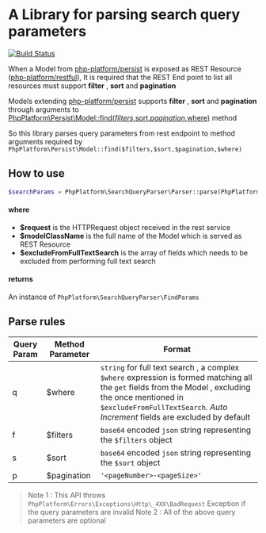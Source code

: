 # A Library for parsing search query parameters

[![Build Status](https://travis-ci.org/PHPPlatform/search-query-parser.svg?branch=master)](https://travis-ci.org/PHPPlatform/search-query-parser)

When a Model from [php-platform/persist](https://github.com/PHPPlatform/persist) is exposed as REST Resource ([php-platform/restful](https://github.com/PHPPlatform/restful)), It is required that the REST End point to list all resources must support **filter** , **sort** and **pagination**

Models extending [php-platform/persist](https://github.com/PHPPlatform/persist) supports **filter** , **sort** and **pagination** through arguments to [PhpPlatform\Persist\Model::find($filters,$sort,$pagination,$where)](https://github.com/PHPPlatform/persist/blob/master/src/Persist/Model.php#L324) method

So this library parses query parameters from rest endpoint to method arguments required by `PhpPlatform\Persist\Model::find($filters,$sort,$pagination,$where)`


## How to use

``` php
$searchParams = PhpPlatform\SearchQueryParser\Parser::parse(PhpPlatform\RESTFul\HTTPRequest $request,string $modelClassName, array $excludeFromFullTextSearch);
```

#### where
- **$request** is the HTTPRequest object received in the rest service
- **$modelClassName** is the full name of the Model which is served as REST Resource
- **$excludeFromFullTextSearch** is the array of fields which needs to be excluded from performing full text search

#### returns
An instance of `PhpPlatform\SearchQueryParser\FindParams`

## Parse rules

| Query Param | Method Parameter | Format |
| -----------------|-----------|--------|
| q | $where | `string` for full text search , a complex `$where` expression is formed matching all the `get` fields from the Model , excluding the once mentioned in `$excludeFromFullTextSearch`. *Auto Increment* fields are excluded by default |
| f | $filters | `base64` encoded `json` string representing the `$filters` object |
| s | $sort | `base64` encoded `json` string representing the `$sort` object |
| p | $pagination | `'<pageNumber>-<pageSize>'` |

> Note 1 : This API throws `PhpPlatform\Errors\Exceptions\Http\_4XX\BadRequest` Exception if the query parameters are invalid
> Note 2 : All of the above query parameters are optional
